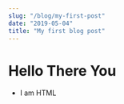 ```yaml
---
slug: "/blog/my-first-post"
date: "2019-05-04"
title: "My first blog post"
---
```

# Hello There You

<ul>
  <li>I am HTML</li>
</ul>
